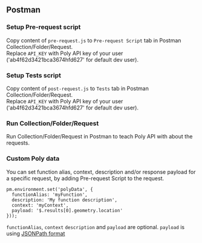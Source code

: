 ## Postman
### Setup Pre-request script
Copy content of `pre-request.js` to `Pre-request Script` tab in Postman Collection/Folder/Request.\
Replace `API_KEY` with Poly API key of your user ('ab4f62d3421bca3674hfd627' for default dev user).

### Setup Tests script
Copy content of `post-request.js` to `Tests` tab in Postman Collection/Folder/Request.\
Replace `API_KEY` with Poly API key of your user ('ab4f62d3421bca3674hfd627' for default dev user).

### Run Collection/Folder/Request
Run Collection/Folder/Request in Postman to teach Poly API with about the requests.

### Custom Poly data
You can set function alias, context, description and/or response payload for a specific request, by adding Pre-request Script to the request.
```
pm.environment.set('polyData', {
  functionAlias: 'myFunction',
  description: 'My function description',
  context: 'myContext',
  payload: '$.results[0].geometry.location'
}));
```
`functionAlias`, `context` `description` and `payload` are optional.
`payload` is using [JSONPath format](https://goessner.net/articles/JsonPath/index.html#e2)

